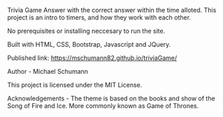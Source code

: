 Trivia Game
Answer with the correct answer within the time alloted. This project is an intro to timers, and how they work with 
each other.

No prerequisites or installing neccesary to run the site.

Built with HTML, CSS, Bootstrap, Javascript and JQuery.

Published link: https://mschumann82.github.io/triviaGame/

Author - Michael Schumann

This project is licensed under the MIT License.

Acknowledgements - The theme is based on the books and show of the Song of Fire and Ice. More commonly known as
Game of Thrones. 
